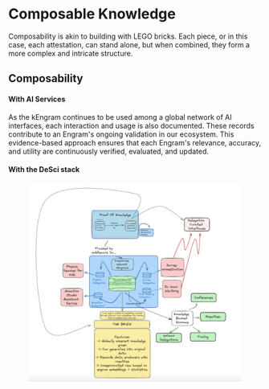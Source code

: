 # Composable Knowledge

Composability is akin to building with LEGO bricks. Each piece, or in this case, each attestation, can stand alone, but when combined, they form a more complex and intricate structure.

## Composability

#### With AI Services

As the kEngram continues to be used among a global network of AI interfaces, each interaction and usage is also documented. These records contribute to an Engram's ongoing validation in our ecosystem. This evidence-based approach ensures that each Engram's relevance, accuracy, and utility are continuously verified, evaluated, and updated.&#x20;

#### With the DeSci stack

<figure><img src="../../.gitbook/assets/CleanShot 2023-12-17 at 21.36.25@2x.png" alt=""><figcaption></figcaption></figure>
